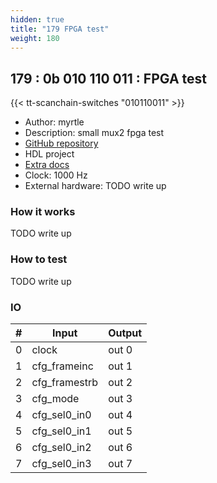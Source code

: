 ```yaml
---
hidden: true
title: "179 FPGA test"
weight: 180
---
```


## 179 : 0b 010 110 011 : FPGA test

{{< tt-scanchain-switches "010110011" >}}

* Author: myrtle
* Description: small mux2 fpga test
* [GitHub repository](https://github.com/gatecat/tt02-fpga-respin)
* HDL project
* [Extra docs]()
* Clock: 1000 Hz
* External hardware: TODO write up



### How it works

TODO write up

### How to test

TODO write up

### IO

| # | Input        | Output       |
|---|--------------|--------------|
| 0 | clock  | out 0 |
| 1 | cfg_frameinc  | out 1 |
| 2 | cfg_framestrb  | out 2 |
| 3 | cfg_mode  | out 3 |
| 4 | cfg_sel0_in0  | out 4 |
| 5 | cfg_sel0_in1  | out 5 |
| 6 | cfg_sel0_in2  | out 6 |
| 7 | cfg_sel0_in3  | out 7 |
